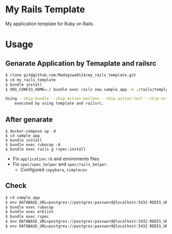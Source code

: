# My Rails Template

My application template for Ruby on Rails.

# Usage

## Genarate Application by Temaplate and railsrc

```sh
$ clone git@github.com:Madogiwa0124/my_rails_template.git
$ cd my_rails_template
$ bundle install
$ XDG_CONFIG_HOME=./ bundle exec rails new sample_app -m ./rails/template.rb

Using --skip-bundle --skip-action-mailbox --skip-action-text --skip-active-storage --skip-action-cable --skip-test --skip-test-unit --skip-jbuilder --skip-spring --skip-turbolinks --skip-sprockets --skip-javascript --database=postgresql --force from my_rails_template/rails/railsrc
    executed by using template and railsrc.
```

## After genarate

```
$ docker-compose up -d
$ cd sample_app
$ bundle install
$ bundle exec rubocop -A
$ bundle exec rails g rspec:install
```

- Fix `application.rb` and enviroments files.
- Fix `spec/spec_helper` and `spec/rails_helper`.
  - Configured `capybara`, `simplecov`

## Check

```sh
$ cd sample_app
$ env DATABASE_URL=postgres://postgres:password@localhost:5432 REDIS_URL=redis://localhost:6379/0 bin/rails db:prepare
$ bundle exec rubocop
$ bundle exec erblint
$ bundle exec rspec
$ env DATABASE_URL=postgres://postgres:password@localhost:5432 REDIS_URL=redis://localhost:6379/0 bin/rails s
$ env DATABASE_URL=postgres://postgres:password@localhost:5432 REDIS_URL=redis://localhost:6379/0 bundle exec sidekiq
```
